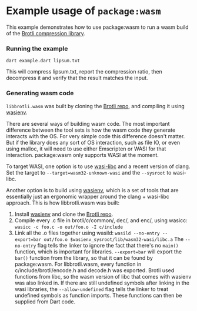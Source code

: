 # Example usage of `package:wasm`

This example demonstrates how to use package:wasm to run a wasm build of the
[Brotli compression library](https://github.com/google/brotli).

### Running the example

`dart example.dart lipsum.txt`

This will compress lipsum.txt, report the compression ratio, then decompress it
and verify that the result matches the input.

### Generating wasm code

`libbrotli.wasm` was built by cloning the
[Brotli repo](https://github.com/google/brotli), and compiling it using
[wasienv](https://github.com/wasienv/wasienv).

There are several ways of building wasm code. The most important difference
between the tool sets is how the wasm code they generate interacts with the OS.
For very simple code this difference doesn't matter. But if the library does any
sort of OS interaction, such as file IO, or even using malloc, it will need to
use either Emscripten or WASI for that interaction. package:wasm only supports
WASI at the moment.

To target WASI, one option is to use
[wasi-libc](https://github.com/WebAssembly/wasi-libc) and a recent version of
clang. Set the target to `--target=wasm32-unknown-wasi` and the `--sysroot` to
wasi-libc.

Another option is to build using [wasienv](https://github.com/wasienv/wasienv),
which is a set of tools that are essentially just an ergonomic wrapper around
the clang + wasi-libc approach. This is how libbrotli.wasm was built:

1. Install [wasienv](https://github.com/wasienv/wasienv) and clone the
   [Brotli repo](https://github.com/google/brotli).
2. Compile every .c file in brotli/c/common/, dec/, and enc/, using wasicc:
   `wasicc -c foo.c -o out/foo.o -I c/include`
3. Link all the .o files together using wasild:
   `wasild --no-entry --export=bar out/foo.o $wasienv_sysroot/lib/wasm32-wasi/libc.a`
   The `--no-entry` flag tells the linker to ignore the fact that there's no
   `main()` function, which is important for libraries. `--export=bar` will
   export the `bar()` function from the library, so that it can be found by
   package:wasm. For libbrotli.wasm, every function in c/include/brotli/encode.h
   and decode.h was exported. Brotli used functions from libc, so the wasm
   version of libc that comes with wasienv was also linked in. If there are
   still undefined symbols after linking in the wasi libraries, the
   `--allow-undefined` flag tells the linker to treat undefined symbols as
   function imports. These functions can then be supplied from Dart code.
